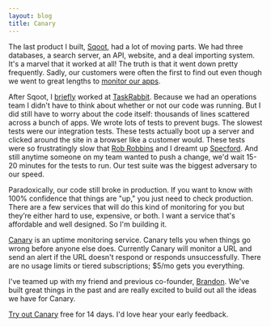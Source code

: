 ```yaml
---
layout: blog
title: Canary
---
```


The last product I built, [Sqoot][s], had a lot of moving parts. We
had three databases, a search server, an API, website, and a deal
importing system. It's a marvel that it worked at all! The truth is
that it went down pretty frequently. Sadly, our customers were often
the first to find out even though we went to great lengths to
[monitor our apps][1].

After Sqoot, I [briefly][tc] worked at [TaskRabbit][tr]. Because we
had an operations team I didn't have to think about whether or not
our code was running. But I did still have to worry about the code
itself: thousands of lines scattered across a bunch of apps. We
wrote lots of tests to prevent bugs. The slowest tests were our
integration tests. These tests actually boot up a server and clicked
around the site in a browser like a customer would. These tests were
so frustratingly slow that [Rob Robbins][rr] and I dreamt up
[Specford][sf]. And still anytime someone on my team wanted to push
a change, we'd wait 15-20 minutes for the tests to run. Our test
suite was the biggest adversary to our speed.

Paradoxically, our code still broke in production. If you want to
know with 100% confidence that things are "up," you just need to
check production. There are a few services that will do this kind of
monitoring for you but they’re either hard to use, expensive, or
both. I want a service that's affordable and well designed. So I'm
building it.

[Canary][c] is an uptime monitoring service. Canary tells you when
things go wrong before anyone else does. Currently Canary will
monitor a URL and send an alert if the URL doesn't respond or
responds unsuccessfully. There are no usage limits or tiered
subscriptions; $5/mo gets you everything.

I've teamed up with my friend and previous co-founder,
[Brandon][bw]. We've built great things in the past and are really
excited to build out all the ideas we have for Canary.

[Try out Canary][c] free for 14 days. I'd love hear your early
feedback.

[s]:  http://www.sqoot.com
[c]:  http://canaryup.com
[tr]: http://www.taskrabbit.com
[tc]: http://techcrunch.com/2013/07/08/taskrabbit-confirms-layoffs-as-it-realigns-to-focus-on-mobile-and-enterprise/
[rr]: https://twitter.com/RobRobbins
[sf]: https://github.com/robrobbins/specford
[bw]: http://brandonweiss.me
[1]:  /2011/04/28/building-an-app-to-monitor-your-app.html
